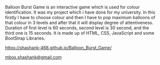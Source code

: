 Balloon Burst Game is an interactive game which is used for colour identification. It was my project which i have done for my university. In this firstly I have to choose colour and then I have to pop maximum balloons of that colour in 3 levels and after that it will display degree of attentiveness. Duration of first level is 60 seconds, second level is 30 second, and the third one is 15 seconds. It is made up of HTML, CSS, JavaScript and some BootStrap Libraries.

https://shashank-468.github.io/Balloon_Burst_Game/

mbox.shashank@gmail.com
